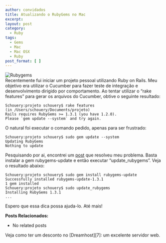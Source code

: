 ```yaml
---
author: convidados
title: Atualizando o RubyGems no Mac
excerpt:
layout: post
category:
  - Ruby
tags:
  - Gems
  - Mac
  - Mac OSX
  - Ruby
post_format: [ ]
---
```

![Rubygems][1]  
Recentemente fui iniciar um projeto pessoal utilizando Ruby on Rails. Meu objetivo era utilizar o Cucumber para fazer teste de integração e desenvolvimento dirigido por comportamento. Ao tentar utilizar o “rake features” para gerar os arquivos do Cucumber, obtive o seguinte resultado: 

    Schouery:projeto schouery$ rake features
    (in /Users/schouery/Documents/projeto)
    Rails requires RubyGems >= 1.3.1 (you have 1.2.0).
    Please `gem update --system` and try again.
    

O natural foi executar o comando pedido, apenas para ser frustrado: 

    Schouery:projeto schouery$ sudo gem update --system
    Updating RubyGems
    Nothing to update
    

Pesquisando por ai, encontrei um [post][2] que resolveu meu problema. Basta instalar a gem rubygems-update e então executar “update_rubygems”. Veja o resultado abaixo: 

    Schouery:projeto schouery$ sudo gem install rubygems-update
    Successfully installed rubygems-update-1.3.1
    1 gem installed
    Schouery:projeto schouery$ sudo update_rubygems
    Installing RubyGems 1.3.1
    ...
    

Espero que essa dica possa ajuda-lo. Até mais! 

**Posts Relacionados:** 
*   No related posts










Veja como ter um desconto no [Dreamhost][7]: um excelente servidor web.

 [1]: http://vidageek.net/wp-content/uploads/2009/02/rubygems.png
 [2]: http://blog.libinpan.com/2008/04/update-rubygems-to-new-version-on-leopard/ "post"





